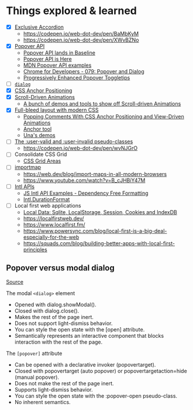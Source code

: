 # Things explored & learned

- [x] [Exclusive Accordion](https://developer.chrome.com/docs/css-ui/exclusive-accordion)
  - https://codepen.io/web-dot-dev/pen/BaMbKyM
  - https://codepen.io/web-dot-dev/pen/XWvBZNo
- [x] [Popover API](https://developer.mozilla.org/en-US/docs/Web/API/Popover_API)
  - [Popover API lands in Baseline](https://web.dev/blog/popover-api?hl=en)
  - [Popover API is Here](https://frontendmasters.com/blog/popover-api-is-here/)
  - [MDN Popover API examples](https://mdn.github.io/dom-examples/popover-api/)
  - [Chrome for Developers - 079: Popover and Dialog](https://www.youtube.com/watch?v=6u7EbMuxNkE)
  - [Progressively Enhanced Popover Toggletips](https://css-irl.info/progressively-enhanced-popover-toggletips)
- [ ] [`dialog`](https://developer.mozilla.org/en-US/docs/Web/HTML/Element/dialog)
- [x] [CSS Anchor Positioning](https://css-tricks.com/css-anchor-positioning-guide)
- [x] [Scroll-Driven Animations](https://css-tricks.com/unleash-the-power-of-scroll-driven-animations/)
  - [A bunch of demos and tools to show off Scroll-driven Animations](https://scroll-driven-animations.style/)
- [x] [Full-bleed layout with modern CSS](https://css-tip.com/full-bleed-layout)
  - [Popping Comments With CSS Anchor Positioning and View-Driven Animations](https://css-tricks.com/popping-comments-with-css-anchor-positioning-and-view-driven-animations)
  - [Anchor tool](https://anchor-tool.com/)
  - [Una's demos](https://codepen.io/collection/ExkRWw)
- [ ] [The :user-valid and :user-invalid pseudo-classes](https://web.dev/articles/user-valid-and-user-invalid-pseudo-classes)
  - https://codepen.io/web-dot-dev/pen/wvNJGrO
- [ ] Consolidate CSS Grid
  - [CSS Grid Areas](https://ishadeed.com/article/css-grid-area)
- [ ] [importmap](https://developer.mozilla.org/en-US/docs/Web/HTML/Element/script/type/importmap)
  - https://web.dev/blog/import-maps-in-all-modern-browsers
  - https://www.youtube.com/watch?v=B_cJHBiY47M
- [ ] [Intl APIs](https://developer.mozilla.org/en-US/docs/Web/JavaScript/Reference/Global_Objects/Intl)
  - [JS Intl API Examples - Dependency Free Formatting](https://www.youtube.com/watch?v=DyHXvcX0BGQ)
  - [Intl.DurationFormat](https://developer.mozilla.org/en-US/docs/Web/JavaScript/Reference/Global_Objects/Intl/DurationFormat)
- [ ] Local first web applications
  - [Local Data: Sqlite, LocalStorage, Session, Cookies and IndexDB](https://www.youtube.com/watch?v=VzUHeLsJOrs)
  - https://localfirstweb.dev/
  - https://www.localfirst.fm/
  - https://www.powersync.com/blog/local-first-is-a-big-deal-especially-for-the-web
  - https://squads.com/blog/building-better-apps-with-local-first-principles

## Popover versus modal dialog

[Source](https://web.dev/blog/popover-api?hl=en#popover_versus_modal_dialog)

The modal `<dialog>` element

- Opened with dialog.showModal().
- Closed with dialog.close().
- Makes the rest of the page inert.
- Does not support light-dismiss behavior.
- You can style the open state with the [open] attribute.
- Semantically represents an interactive component that blocks interaction with the rest of the page.

The `[popover]` attribute

- Can be opened with a declarative invoker (popovertarget).
- Closed with popovertarget (auto popover) or popovertargetaction=hide (manual popover).
- Does not make the rest of the page inert.
- Supports light-dismiss behavior.
- You can style the open state with the :popover-open pseudo-class.
- No inherent semantics.

